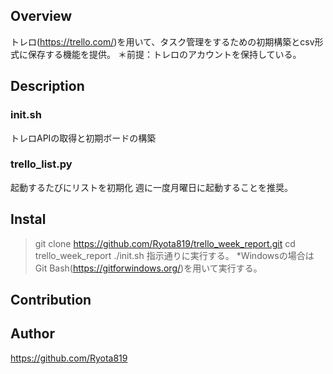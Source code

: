 
## Overview
トレロ(https://trello.com/)を用いて、タスク管理をするための初期構築とcsv形式に保存する機能を提供。
＊前提：トレロのアカウントを保持している。

## Description
### init.sh
トレロAPIの取得と初期ボードの構築

### trello_list.py
起動するたびにリストを初期化
週に一度月曜日に起動することを推奨。

## Instal
> git clone https://github.com/Ryota819/trello_week_report.git
> cd trello_week_report
> ./init.sh
指示通りに実行する。
*Windowsの場合は Git Bash(https://gitforwindows.org/)を用いて実行する。

## Contribution

## Author
https://github.com/Ryota819
